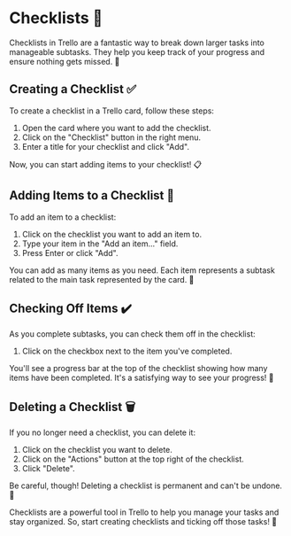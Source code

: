 # Checklists 📝

Checklists in Trello are a fantastic way to break down larger tasks into manageable subtasks. They help you keep track of your progress and ensure nothing gets missed. 🎯

## Creating a Checklist ✅

To create a checklist in a Trello card, follow these steps:

1. Open the card where you want to add the checklist.
2. Click on the "Checklist" button in the right menu.
3. Enter a title for your checklist and click "Add".

Now, you can start adding items to your checklist! 📋

## Adding Items to a Checklist 📌

To add an item to a checklist:

1. Click on the checklist you want to add an item to.
2. Type your item in the "Add an item..." field.
3. Press Enter or click "Add".

You can add as many items as you need. Each item represents a subtask related to the main task represented by the card. 🧩

## Checking Off Items ✔️

As you complete subtasks, you can check them off in the checklist:

1. Click on the checkbox next to the item you've completed.

You'll see a progress bar at the top of the checklist showing how many items have been completed. It's a satisfying way to see your progress! 🚀

## Deleting a Checklist 🗑️

If you no longer need a checklist, you can delete it:

1. Click on the checklist you want to delete.
2. Click on the "Actions" button at the top right of the checklist.
3. Click "Delete".

Be careful, though! Deleting a checklist is permanent and can't be undone. 🚫

Checklists are a powerful tool in Trello to help you manage your tasks and stay organized. So, start creating checklists and ticking off those tasks! 🎉